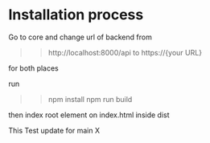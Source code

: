 # Installation process
Go to core and change url of backend from 
>> http://localhost:8000/api
 to
>> https://{your URL}

for both places


run 
>> npm install
>> npm run build

then index root element on index.html inside dist

This Test update for main X